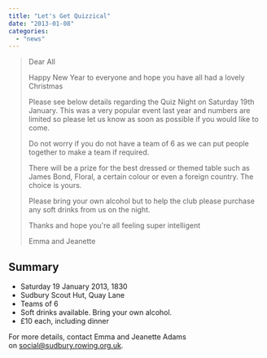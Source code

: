 ```yaml
---
title: "Let's Get Quizzical"
date: "2013-01-08"
categories:
  - "news"
---
```


> Dear All
>
> Happy New Year to everyone and hope you have all had a lovely Christmas
>
> Please see below details regarding the Quiz Night on Saturday 19th January. This was a very popular event last year and numbers are limited so please let us know as soon as possible if you would like to come.
>
> Do not worry if you do not have a team of 6 as we can put people together to make a team if required.
>
> There will be a prize for the best dressed or themed table such as James Bond, Floral, a certain colour or even a foreign country. The choice is yours.
>
> Please bring your own alcohol but to help the club please purchase any soft drinks from us on the night.
>
> Thanks and hope you're all feeling super intelligent
>
> Emma and Jeanette

## Summary

- Saturday 19 January 2013, 1830
- Sudbury Scout Hut, Quay Lane
- Teams of 6
- Soft drinks available. Bring your own alcohol.
- £10 each, including dinner

For more details, contact Emma and Jeanette Adams on [social@sudbury.rowing.org.uk](mailto:social@sudbury.rowing.org.uk).
